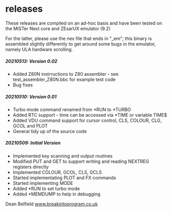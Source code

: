 
# releases

These releases are compiled on an ad-hoc basis and have been tested on the MiSTer Next core and ZEsarUX emulator (9.2)

For the latter, please use the nex file that ends in "_em"; this binary is assembled slightly differently to get around some bugs in the emulator, namely ULA hardware scrolling.

##### 20210513: Version 0.02
- Added Z80N instrructions to Z80 assembler - see test_assembler_Z80N.bbc for example test code
- Bug fixes

##### 20210510: Version 0.01
- Turbo mode command renamed from *RUN to *TURBO
- Added RTC support - time can be accessed via *TIME or variable TIME$
- Added VDU command support for cursor control, CLS, COLOUR, CLG, GCOL and PLOT
- General tidy up of the source code

##### 20210509: Initial Version
- Implemented key scanning and output routines
- Modified PUT and GET to support writing and reading NEXTREG registers directly
- Implemented COLOUR, GCOL, CLS, GCLS
- Started implementating PLOT and FX commands
- Started implementing MODE
- Added *RUN to set turbo mode
- Added *MEMDUMP to help in debugging    

Dean Belfield
www.breakintoprogram.co.uk
